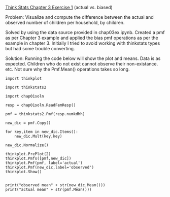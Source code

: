 [Think Stats Chapter 3 Exercise 1](http://greenteapress.com/thinkstats2/html/thinkstats2004.html#toc31) (actual vs. biased)

Problem: Visualize and compute the difference between the actual and observed number of children per household, by children. 

Solved by using the data source provided in chap03ex.ipynb. Created a pmf as per Chapter 3 example and applied the bias pmf
operations as per the example in chapter 3. Initially I tried to avoid working with thinkstats types but had some trouble converting. 

Solution: Running the code below will show the plot and means. Data is as expected. Children who do not exist cannot observe their non-existance. etc.
Not sure why the Pmf.Mean() operations takes so long. 


```
import thinkplot

import thinkstats2

import chap01soln

resp = chap01soln.ReadFemResp()

pmf = thinkstats2.Pmf(resp.numkdhh)

new_dic = pmf.Copy()

for key,item in new_dic.Items():
    new_dic.Mult(key,key)

new_dic.Normalize()

thinkplot.PrePlot(2)
thinkplot.Pmfs([pmf,new_dic])
thinkplot.Pmf(pmf, label='actual')
thinkplot.Pmf(new_dic,label='observed')
thinkplot.Show()


print("observed mean" + str(new_dic.Mean()))
print("actual mean" + str(pmf.Mean()))
```